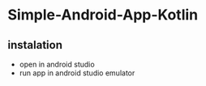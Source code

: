 # Simple-Android-App-Kotlin

## instalation
- open in android studio
- run app in android studio emulator
